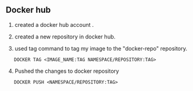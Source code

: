 ## Docker hub

1. created a docker hub account .

2. created a new repository in docker hub.

3. used tag command to tag my image to the "docker-repo" repository.
```commandline
   DOCKER TAG <IMAGE_NAME:TAG NAMESPACE/REPOSITORY:TAG>
   ```

4. Pushed the changes to docker repository
```commandline
   DOCKER PUSH <NAMESPACE/REPOSITORY:TAG>
   